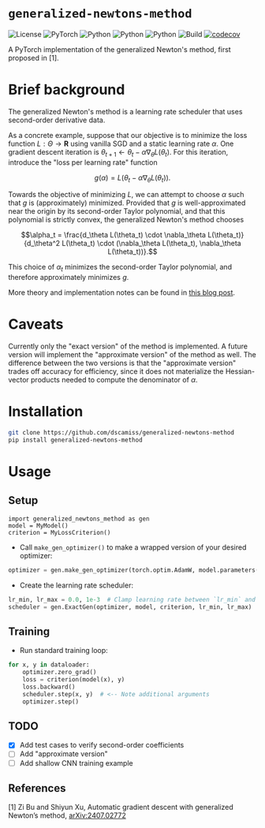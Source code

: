 # `generalized-newtons-method`

![License](https://img.shields.io/badge/license-MIT-blue)
![PyTorch](https://img.shields.io/badge/PyTorch-%23EE4C2C.svg?logo=PyTorch&logoColor=white)
![Python](https://img.shields.io/badge/python-3.9-blue.svg)
![Python](https://img.shields.io/badge/python-3.10-blue.svg)
![Python](https://img.shields.io/badge/python-3.11-blue.svg)
![Build](https://github.com/dscamiss/generalized-newtons-method/actions/workflows/python-package.yml/badge.svg)
[![codecov](https://codecov.io/gh/dscamiss/generalized-newtons-method/graph/badge.svg?token=ZWTBITN49T)](https://codecov.io/gh/dscamiss/generalized-newtons-method)

A PyTorch implementation of the generalized Newton's method, first proposed in [1].

# Brief background

The generalized Newton's method is a learning rate scheduler that uses second-order derivative data.

As a concrete example, suppose that our objective is to minimize the loss function $L: \Theta \to \mathbf{R}$ using
vanilla SGD and a static learning rate $\alpha$.  One gradient descent iteration is $\theta_{t+1} \leftarrow \theta_t - \alpha \nabla_\theta L(\theta_t)$.
For this iteration, introduce the "loss per learning rate" function 

$$g(\alpha) = L(\theta_t - \alpha \nabla_\theta L(\theta_t)).$$  

Towards the objective of minimizing $L$, we can attempt to choose $\alpha$ such that 
$g$ is (approximately) minimized.  Provided that $g$ is well-approximated 
near the origin by its second-order Taylor polynomial, and
that this polynomial is strictly convex, the generalized Newton's method chooses

$$\alpha_t = \frac{d_\theta L(\theta_t) \cdot \nabla_\theta L(\theta_t)}{d_\theta^2 L(\theta_t) \cdot (\nabla_\theta L(\theta_t), \nabla_\theta L(\theta_t))}.$$

This choice of $\alpha_t$ minimizes the second-order Taylor polynomial, and therefore approximately minimizes $g$.

More theory and implementation notes can be found in [this blog post](https://dscamiss.github.io/blog/posts/generalized_newtons_method).

# Caveats

Currently only the "exact version" of the method is implemented. A future version will implement the "approximate 
version" of the method as well.  The difference between the two versions is that the "approximate version" trades off 
accuracy for efficiency, since it does not materialize the Hessian-vector products needed to compute the denominator
of $\alpha$.

# Installation

```bash
git clone https://github.com/dscamiss/generalized-newtons-method
pip install generalized-newtons-method
```

# Usage

## Setup

```
import generalized_newtons_method as gen
model = MyModel()
criterion = MyLossCriterion()
```

* Call `make_gen_optimizer()` to make a wrapped version of your desired optimizer:

```python
optimizer = gen.make_gen_optimizer(torch.optim.AdamW, model.parameters())
```

* Create the learning rate scheduler:

```python
lr_min, lr_max = 0.0, 1e-3  # Clamp learning rate between `lr_min` and `lr_max`
scheduler = gen.ExactGen(optimizer, model, criterion, lr_min, lr_max)
```

## Training

* Run standard training loop:

```python
for x, y in dataloader:
    optimizer.zero_grad()
    loss = criterion(model(x), y)
    loss.backward()
    scheduler.step(x, y)  # <-- Note additional arguments
    optimizer.step()
```

## TODO

- [x] Add test cases to verify second-order coefficients
- [ ] Add "approximate version"
- [ ] Add shallow CNN training example

## References

[1] Zi Bu and Shiyun Xu, Automatic gradient descent with generalized Newton’s method, [arXiv:2407.02772](https://arxiv.org/abs/2407.02772)

